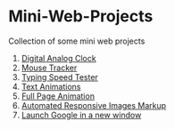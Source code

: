# Mini-Web-Projects
Collection of some mini web projects

1. [Digital Analog Clock](https://arjunreddy-001.github.io/Mini-Web-Projects/Digital%20Analog%20Clock/)
2. [Mouse Tracker](https://arjunreddy-001.github.io/Mini-Web-Projects/Mouse%20Tracker/)
3. [Typing Speed Tester](https://arjunreddy-001.github.io/Mini-Web-Projects/Typing%20Speed%20Tester/)
4. [Text Animations](https://arjunreddy-001.github.io/Mini-Web-Projects/Text%20Animations/)
5. [Full Page Animation](https://arjunreddy-001.github.io/Mini-Web-Projects/Full%20Page%20Animation/)
6. [Automated Responsive Images Markup](https://arjunreddy-001.github.io/Mini-Web-Projects/Automated%20Responsive%20Images%20Markup/)
7. <a href="www.google.com" target="_blank">Launch Google in a new window</a>
